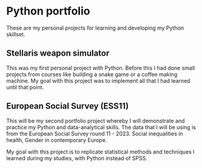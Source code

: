 # Python portfolio
These are my personal projects for learning and developing my Python skillset. 

## Stellaris weapon simulator
This was my first personal project with Python. Before this I had done small projects from courses like building a snake game or a coffee making machine.
My goal with this project was to implement all that I had learned until that point.

## European Social Survey (ESS11)
This will be my second portfolio project whereby I will demonstrate and practice my Python and data-analytical skills.
The data that I will be using is from the European Social Survey round 11 - 2023. Social inequalities in health, Gender in contemporary Europe.

My goal with this project is to replicate statistical methods and techniques I learned during my studies, with Python instead of SPSS.